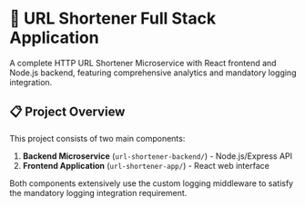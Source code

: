 # 🚀 URL Shortener Full Stack Application

A complete HTTP URL Shortener Microservice with React frontend and Node.js backend, featuring comprehensive analytics and mandatory logging integration.

## 📋 Project Overview

This project consists of two main components:

1. **Backend Microservice** (`url-shortener-backend/`) - Node.js/Express API
2. **Frontend Application** (`url-shortener-app/`) - React web interface

Both components extensively use the custom logging middleware to satisfy the mandatory logging integration requirement.
